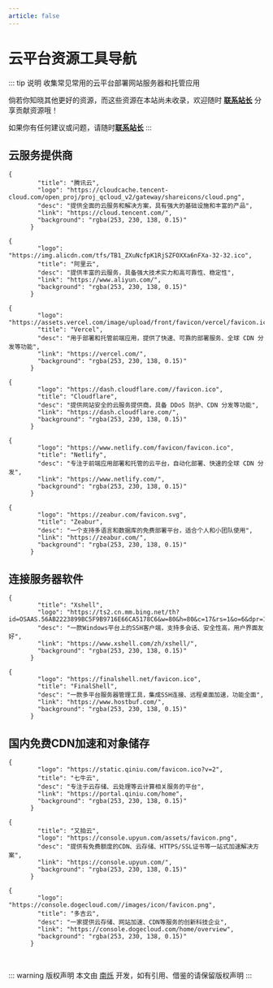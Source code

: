 ```yaml
---
article: false
---
```

# 云平台资源工具导航

::: tip 说明
收集常见常用的云平台部署网站服务器和托管应用

倘若你知晓其他更好的资源，而这些资源在本站尚未收录，欢迎随时 <a href="/about/">**联系站长**</a> 分享贡献资源哦！

如果你有任何建议或问题，请随时<a href="/about-author/">**联系站长**</a>
:::

## 云服务提供商
```component VPCard
{
        "title": "腾讯云",
        "logo": "https://cloudcache.tencent-cloud.com/open_proj/proj_qcloud_v2/gateway/shareicons/cloud.png",
        "desc": "提供全面的云服务和解决方案，具有强大的基础设施和丰富的产品",
        "link": "https://cloud.tencent.com/",
        "background": "rgba(253, 230, 138, 0.15)"
      }
```
```component VPCard
{
        "logo": "https://img.alicdn.com/tfs/TB1_ZXuNcfpK1RjSZFOXXa6nFXa-32-32.ico",
        "title": "阿里云",
        "desc": "提供丰富的云服务，具备强大技术实力和高可靠性、稳定性",
        "link": "https://www.aliyun.com/",
        "background": "rgba(253, 230, 138, 0.15)"
      }
```
```component VPCard
{
        "logo": "https://assets.vercel.com/image/upload/front/favicon/vercel/favicon.ico",
        "title": "Vercel",
        "desc": "用于部署和托管前端应用，提供了快速、可靠的部署服务、全球 CDN 分发等功能",
        "link": "https://vercel.com/",
        "background": "rgba(253, 230, 138, 0.15)"
      }
```
```component VPCard
{
        "logo": "https://dash.cloudflare.com//favicon.ico",
        "title": "Cloudflare",
        "desc": "提供网站安全的云服务提供商，具备 DDoS 防护、CDN 分发等功能",
        "link": "https://dash.cloudflare.com/",
        "background": "rgba(253, 230, 138, 0.15)"
      }
```
```component VPCard
{
        "logo": "https://www.netlify.com/favicon/favicon.ico",
        "title": "Netlify",
        "desc": "专注于前端应用部署和托管的云平台，自动化部署、快速的全球 CDN 分发",
        "link": "https://www.netlify.com/",
        "background": "rgba(253, 230, 138, 0.15)"
      }
```
```component VPCard
{
        "logo": "https://zeabur.com/favicon.svg",
        "title": "Zeabur",
        "desc": "一个支持多语言和数据库的免费部署平台，适合个人和小团队使用",
        "link": "https://zeabur.com/",
        "background": "rgba(253, 230, 138, 0.15)"
      }
```
## 连接服务器软件
```component VPCard
{
        "title": "Xshell",
        "logo": "https://ts2.cn.mm.bing.net/th?id=OSAAS.56AB2223899BC5F9B9716E66CA5178C6&w=80&h=80&c=17&rs=1&o=6&dpr=1.1&pid=5.1",
        "desc": "一款Windows平台上的SSH客户端，支持多会话、安全性高，用户界面友好",
        "link": "https://www.xshell.com/zh/xshell/",
        "background": "rgba(253, 230, 138, 0.15)"
      }
```
```component VPCard
{
        "logo": "https://finalshell.net/favicon.ico",
        "title": "FinalShell",
        "desc": "一款多平台服务器管理工具，集成SSH连接、远程桌面加速，功能全面",
        "link": "https://www.hostbuf.com/",
        "background": "rgba(253, 230, 138, 0.15)"
      }
```
## 国内免费CDN加速和对象储存

```component VPCard
{
        "logo": "https://static.qiniu.com/favicon.ico?v=2",
        "title": "七牛云",
        "desc": "专注于云存储、云处理等云计算相关服务的平台",
        "link": "https://portal.qiniu.com/home",
        "background": "rgba(253, 230, 138, 0.15)"
      }
```
```component VPCard
{
        "title": "又拍云",
        "logo": "https://console.upyun.com/assets/favicon.png",
        "desc": "提供有免费额度的CDN、云存储、HTTPS/SSL证书等一站式加速解决方案",
        "link": "https://console.upyun.com/",
        "background": "rgba(253, 230, 138, 0.15)"
      }
```
```component VPCard
{
        "logo": "https://console.dogecloud.com//images/icon/favicon.png",
        "title": "多吉云",
        "desc": "一家提供云存储、网站加速、CDN等服务的创新科技企业",
        "link": "https://console.dogecloud.com/home/overview",
        "background": "rgba(253, 230, 138, 0.15)"
      }
```

<br />

::: warning 版权声明
本文由 [南烁](https://www.nanshuo.icu) 开发，如有引用、借鉴的请保留版权声明
:::
